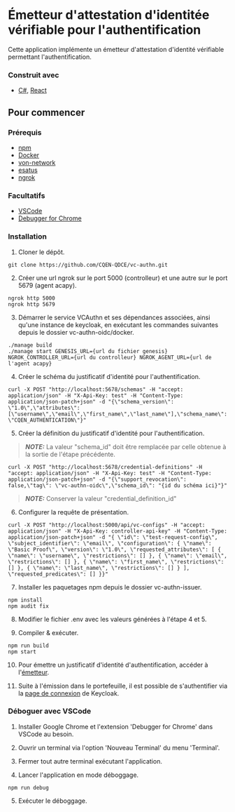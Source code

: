 # Émetteur d'attestation d'identitée vérifiable pour l'authentification
Cette application implémente un émetteur d'attestation d'identité vérifiable permettant l'authentification.

### Construit avec
* [C#](https://fr.reactjs.org), [React](https://fr.reactjs.org)

## Pour commencer

### Prérequis

* [npm](https://www.npmjs.com)
* [Docker](https://www.docker.com)
* [von-network](https://github.com/bcgov/von-network)
* [esatus](https://apps.apple.com/ca/app/esatus-wallet/id1496769057)
* [ngrok](https://ngrok.com/)

### Facultatifs

* [VSCode](https://code.visualstudio.com)
* [Debugger for Chrome](https://marketplace.visualstudio.com/items?itemName=msjsdiag.debugger-for-chrome)

### Installation

1. Cloner le dépôt.
```
git clone https://github.com/CQEN-QDCE/vc-authn.git
```

2. Créer une url ngrok sur le port 5000 (controlleur) et une autre sur le port 5679 (agent acapy).
```
ngrok http 5000
ngrok http 5679
```

3. Démarrer le service VCAuthn et ses dépendances associées, ainsi qu'une instance de keycloak, en exécutant les commandes suivantes depuis le dossier vc-authn-oidc/docker.
```
./manage build
./manage start GENESIS_URL={url du fichier genesis} NGROK_CONTROLLER_URL={url du controlleur} NGROK_AGENT_URL={url de l'agent acapy}
```

4. Créer le schéma du justificatif d'identité pour l'authentification.
```
curl -X POST "http://localhost:5678/schemas" -H "accept: application/json" -H "X-Api-Key: test" -H "Content-Type: application/json-patch+json" -d "{\"schema_version\": \"1.0\",\"attributes\": [\"username\",\"email\",\"first_name\",\"last_name\"],\"schema_name\": \"CQEN_AUTHENTICATION\"}"
```

5. Créer la définition du justificatif d'identité pour l'authentification.
> **_NOTE:_** La valeur "schema_id" doit être remplacée par celle obtenue à la sortie de l'étape précédente.
```
curl -X POST "http://localhost:5678/credential-definitions" -H "accept: application/json" -H "X-Api-Key: test" -H "Content-Type: application/json-patch+json" -d "{\"support_revocation\": false,\"tag\": \"vc-authn-oidc\",\"schema_id\": "{id du schéma ici}"}"
```
> **_NOTE:_** Conserver la valeur "credential_definition_id"
6. Configurer la requête de présentation.
```
curl -X POST "http://localhost:5000/api/vc-configs" -H "accept: application/json" -H "X-Api-Key: controller-api-key" -H "Content-Type: application/json-patch+json" -d "{ \"id\": \"test-request-config\", \"subject_identifier\": \"email\", \"configuration\": { \"name\": \"Basic Proof\", \"version\": \"1.0\", \"requested_attributes\": [ { \"name\": \"username\", \"restrictions\": [] }, { \"name\": \"email\", \"restrictions\": [] }, { \"name\": \"first_name\", \"restrictions\": [] }, { \"name\": \"last_name\", \"restrictions\": [] } ], \"requested_predicates\": [] }}"
```

7. Installer les paquetages npm depuis le dossier vc-authn-issuer.
```
npm install
npm audit fix
```

8. Modifier le fichier .env avec les valeurs générées à l'étape 4 et 5.

9. Compiler & exécuter.
```
npm run build
npm start
```

10. Pour émettre un justificatif d'identité d'authentification, accéder à l'[émetteur](http://localhost:10000).

11. Suite à l'émission dans le portefeuille, il est possible de s'authentifier via la [page de connexion](http://localhost:5000/vc/connect/authorize?scope=openid+vc_authn&amp;state=EI3kI8RFbpuIqZE_MEI0xsv18NjQOS1lkbrBtj3x2CE.wOX0F5IZd74.security-admin-console&amp;response_type=code&amp;client_id=keycloak&amp;redirect_uri=http%3A%2F%2Flocalhost%3A8180%2Fauth%2Frealms%2Fvc-authn%2Fbroker%2Fvc-authn%2Fendpoint&amp;nonce=eEJ7joxB5CC8j_LaOaw3Dg&amp;pres_req_conf_id=test-request-config) de Keycloak.

### Déboguer avec VSCode

1. Installer Google Chrome et l'extension 'Debugger for Chrome' dans VSCode au besoin.

2. Ouvrir un terminal via l'option 'Nouveau Terminal' du menu 'Terminal'.

3. Fermer tout autre terminal exécutant l'application.

4. Lancer l'application en mode déboggage.
```
npm run debug
```

5. Exécuter le déboggage.
